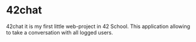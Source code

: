 # 42chat
42chat it is my first little web-project in 42 School. This application allowing to take a conversation with all logged users.
